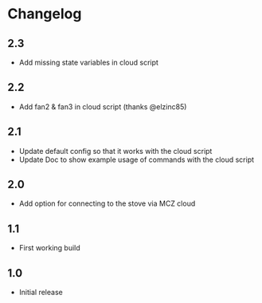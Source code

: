 # Changelog

## 2.3

- Add missing state variables in cloud script

## 2.2

- Add fan2 & fan3 in cloud script (thanks @elzinc85)

## 2.1

- Update default config so that it works with the cloud script
- Update Doc to show example usage of commands with the cloud script

## 2.0

- Add option for connecting to the stove via MCZ cloud

## 1.1

- First working build

## 1.0

- Initial release

